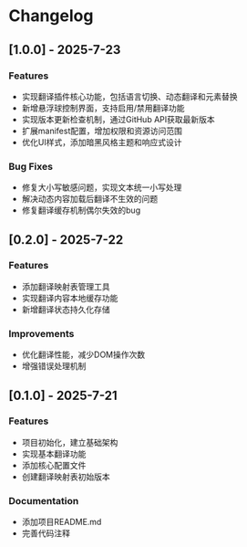 # Changelog

## [1.0.0] - 2025-7-23

### Features
- 实现翻译插件核心功能，包括语言切换、动态翻译和元素替换
- 新增悬浮球控制界面，支持启用/禁用翻译功能
- 实现版本更新检查机制，通过GitHub API获取最新版本
- 扩展manifest配置，增加权限和资源访问范围
- 优化UI样式，添加暗黑风格主题和响应式设计

### Bug Fixes
- 修复大小写敏感问题，实现文本统一小写处理
- 解决动态内容加载后翻译不生效的问题
- 修复翻译缓存机制偶尔失效的bug

## [0.2.0] - 2025-7-22

### Features
- 添加翻译映射表管理工具
- 实现翻译内容本地缓存功能
- 新增翻译状态持久化存储

### Improvements
- 优化翻译性能，减少DOM操作次数
- 增强错误处理机制

## [0.1.0] - 2025-7-21

### Features
- 项目初始化，建立基础架构
- 实现基本翻译功能
- 添加核心配置文件
- 创建翻译映射表初始版本

### Documentation
- 添加项目README.md
- 完善代码注释